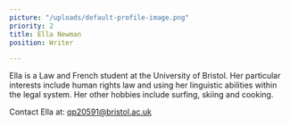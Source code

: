```yaml
---
picture: "/uploads/default-profile-image.png"
priority: 2
title: Ella Newman
position: Writer

---
```

Ella is a Law and French student at the University of Bristol. Her particular interests include human rights law and using her linguistic abilities within the legal system. Her other hobbies include surfing, skiing and cooking.

Contact Ella at: [qp20591@bristol.ac.uk](mailto:qp20591@bristol.ac.uk)